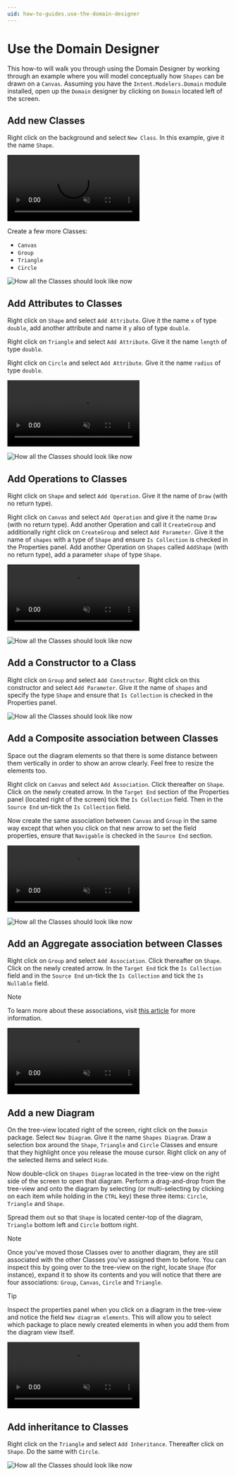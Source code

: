 ```yaml
---
uid: how-to-guides.use-the-domain-designer
---
```

# Use the Domain Designer

This how-to will walk you through using the Domain Designer by working through an example where you will model conceptually how `Shapes` can be drawn on a `Canvas`.
Assuming you have the `Intent.Modelers.Domain` module installed, open up the `Domain` designer by clicking on `Domain` located left of the screen.

## Add new Classes

Right click on the background and select `New Class`.
In this example, give it the name `Shape`.

<p><video style="max-width: 100%" muted="true" loop="true" autoplay="true" src="videos/create-shape-class.mp4"></video></p>

Create a few more Classes:

- `Canvas`
- `Group`
- `Triangle`
- `Circle`

![How all the Classes should look like now](images/all-the-shape-classes.png)

## Add Attributes to Classes

Right click on `Shape` and select `Add Attribute`.
Give it the name `x` of type `double`, add another attribute and name it `y` also of type `double`.

Right click on `Triangle` and select `Add Attribute`.
Give it the name `length` of type `double`.

Right click on `Circle` and select `Add Attribute`.
Give it the name `radius` of type `double`.

<p><video style="max-width: 100%" muted="true" loop="true" autoplay="true" src="videos/add-attributes.mp4"></video></p>

![How all the Classes should look like now](images/all-the-shape-attributes.png)

## Add Operations to Classes

Right click on `Shape` and select `Add Operation`.
Give it the name of `Draw` (with no return type).

Right click on `Canvas` and select `Add Operation` and give it the name `Draw` (with no return type).
Add another Operation and call it `CreateGroup` and additionally right click on `CreateGroup` and select `Add Parameter`.
Give it the name of `shapes` with a type of `Shape` and ensure `Is Collection` is checked in the Properties panel.
Add another Operation on `Shapes` called `AddShape` (with no return type), add a parameter `shape` of type `Shape`.

<p><video style="max-width: 100%" muted="true" loop="true" autoplay="true" src="videos/add-operation-with-parameter.mp4"></video></p>

![How all the Classes should look like now](images/all-the-shape-operations.png)

## Add a Constructor to a Class

Right click on `Group` and select `Add Constructor`. Right click on this constructor and select `Add Parameter`.
Give it the name of `shapes` and specify the type `Shape` and ensure that `Is Collection` is checked in the Properties panel.

![How all the Classes should look like now](images/all-the-shape-constructors.png)

## Add a Composite association between Classes

Space out the diagram elements so that there is some distance between them vertically in order to show an arrow clearly. Feel free to resize the elements too.

Right click on `Canvas` and select `Add Association`. Click thereafter on `Shape`. Click on the newly created arrow.
In the `Target End` section of the Properties panel (located right of the screen) tick the `Is Collection` field. Then in the `Source End` un-tick the `Is Collection` field.

Now create the same association between `Canvas` and `Group` in the same way except that when you click on that new arrow to set the field properties, ensure that `Navigable` is checked in the `Source End` section.

<p><video style="max-width: 100%" muted="true" loop="true" autoplay="true" src="videos/add-composite-association.mp4"></video></p>

![How all the Classes should look like now](images/all-the-shape-composite-associations.png)

## Add an Aggregate association between Classes

Right click on `Group` and select `Add Association`. Click thereafter on `Shape`. Click on the newly created arrow.
In the `Target End` tick the `Is Collection` field and in the `Source End` un-tick the `Is Collection` and tick the `Is Nullable` field.

>[!NOTE]
>To learn more about these associations, visit [this article](xref:references.domain-designer.associations) for more information.

<p><video style="max-width: 100%" muted="true" loop="true" autoplay="true" src="videos/add-aggregate-association.mp4"></video></p>

## Add a new Diagram

On the tree-view located right of the screen, right click on the `Domain` package. Select `New Diagram`. Give it the name `Shapes Diagram`.
Draw a selection box around the `Shape`, `Triangle` and `Circle` Classes and ensure that they highlight once you release the mouse cursor.
Right click on any of the selected items and select `Hide`.

Now double-click on `Shapes Diagram` located in the tree-view on the right side of the screen to open that diagram.
Perform a drag-and-drop from the tree-view and onto the diagram by selecting (or multi-selecting by clicking on each item while holding in the `CTRL` key) these three items: `Circle`, `Triangle` and `Shape`.

Spread them out so that `Shape` is located center-top of the diagram, `Triangle` bottom left and `Circle` bottom right.

>[!NOTE]
>Once you've moved those Classes over to another diagram, they are still associated with the other Classes you've assigned them to before.
>You can inspect this by going over to the tree-view on the right, locate `Shape` (for instance), expand it to show its contents and you will notice that there are four associations: `Group`, `Canvas`, `Circle` and `Triangle`.

>[!TIP]
>Inspect the properties panel when you click on a diagram in the tree-view and notice the field `New diagram elements`.
>This will allow you to select which package to place newly created elements in when you add them from the diagram view itself.

<p><video style="max-width: 100%" muted="true" loop="true" autoplay="true" src="videos/new-diagram-and-move-over.mp4"></video></p>

## Add inheritance to Classes

Right click on the `Triangle` and select `Add Inheritance`. Thereafter click on `Shape`. Do the same with `Circle`.

![How all the Classes should look like now](images/all-the-shapes-inherited.png)
